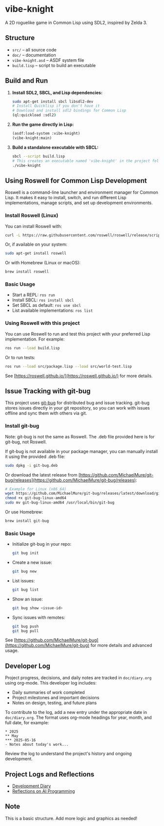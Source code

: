 # vibe-knight

A 2D roguelike game in Common Lisp using SDL2, inspired by Zelda 3.

## Structure
- `src/` – all source code
- `doc/` – documentation
- `vibe-knight.asd` – ASDF system file
- `build.lisp` – script to build an executable

## Build and Run

1. **Install SDL2, SBCL, and Lisp dependencies:**
   ```bash
   sudo apt-get install sbcl libsdl2-dev
   # Install Quicklisp if you don't have it
   # Download and install sdl2 bindings for Common Lisp
   (ql:quickload :sdl2)
   ```

2. **Run the game directly in Lisp:**
   ```lisp
   (asdf:load-system :vibe-knight)
   (vibe-knight:main)
   ```

3. **Build a standalone executable with SBCL:**
   ```bash
   sbcl --script build.lisp
   # This creates an executable named 'vibe-knight' in the project folder
   ./vibe-knight
   ```

## Using Roswell for Common Lisp Development

Roswell is a command-line launcher and environment manager for Common Lisp. It makes it easy to install, switch, and run different Lisp implementations, manage scripts, and set up development environments.

### Install Roswell (Linux)

You can install Roswell with:

```sh
curl -L https://raw.githubusercontent.com/roswell/roswell/release/scripts/install-for-ci.sh | sh
```

Or, if available on your system:

```sh
sudo apt-get install roswell
```

Or with Homebrew (Linux or macOS):

```sh
brew install roswell
```

### Basic Usage

- Start a REPL: `ros run`
- Install SBCL: `ros install sbcl`
- Set SBCL as default: `ros use sbcl`
- List available implementations: `ros list`

### Using Roswell with this project

You can use Roswell to run and test this project with your preferred Lisp implementation. For example:

```sh
ros run --load build.lisp
```

Or to run tests:

```sh
ros run --load src/package.lisp --load src/world-test.lisp
```

See [https://roswell.github.io/](https://roswell.github.io/) for more details.

## Issue Tracking with git-bug

This project uses [git-bug](https://github.com/MichaelMure/git-bug) for distributed bug and issue tracking. git-bug stores issues directly in your git repository, so you can work with issues offline and sync them with others via git.

### Install git-bug

Note: git-bug is not the same as Roswell. The .deb file provided here is for git-bug, not Roswell.

If git-bug is not available in your package manager, you can manually install it using the provided .deb file:

```sh
sudo dpkg -i git-bug.deb
```

Or download the latest release from [https://github.com/MichaelMure/git-bug/releases](https://github.com/MichaelMure/git-bug/releases):

```sh
# Example for Linux (x86_64)
wget https://github.com/MichaelMure/git-bug/releases/latest/download/git-bug-linux-amd64
chmod +x git-bug-linux-amd64
sudo mv git-bug-linux-amd64 /usr/local/bin/git-bug
```

Or use Homebrew:
```sh
brew install git-bug
```

### Basic Usage

- Initialize git-bug in your repo:
  ```sh
  git bug init
  ```
- Create a new issue:
  ```sh
  git bug new
  ```
- List issues:
  ```sh
  git bug list
  ```
- Show an issue:
  ```sh
  git bug show <issue-id>
  ```
- Sync issues with remotes:
  ```sh
  git bug push
  git bug pull
  ```

See [https://github.com/MichaelMure/git-bug](https://github.com/MichaelMure/git-bug) for more details and advanced usage.

## Developer Log

Project progress, decisions, and daily notes are tracked in `doc/diary.org` using org-mode. This developer log includes:

- Daily summaries of work completed
- Project milestones and important decisions
- Notes on design, testing, and future plans

To contribute to the log, add a new entry under the appropriate date in `doc/diary.org`. The format uses org-mode headings for year, month, and full date, for example:

```
* 2025
** May
*** 2025-05-16
- Notes about today's work...
```

Review the log to understand the project's history and ongoing development.

## Project Logs and Reflections

- [Development Diary](doc/diary.org)
- [Reflections on AI Programming](doc/reflection-on-ai-programming.org)

## Note
This is a basic structure. Add more logic and graphics as needed!